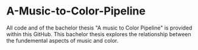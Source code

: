 # A-Music-to-Color-Pipeline
All code and of the bachelor thesis "A music to Color Pipeline" is provided within this GitHub. This bachelor thesis explores the relationship between the fundemental aspects of music and color.

